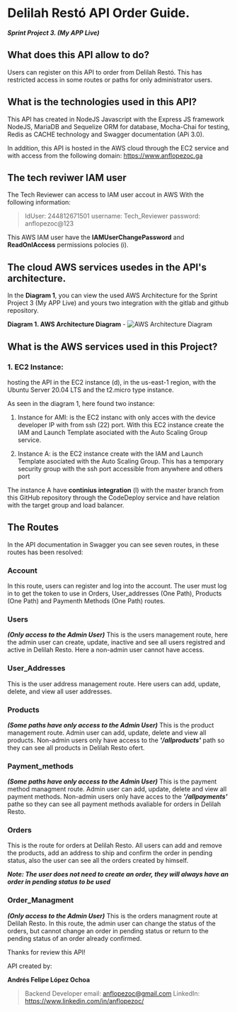 # Delilah Restó API Order Guide.
***Sprint Project 3. (My APP Live)***

## What does this API allow to do?
Users can register on this API to order from Delilah Restó. This has restricted access in some routes or paths for only administrator users.

## What is the technologies used in this API?
This API has created in NodeJS Javascript with the Express JS framework NodeJS, MariaDB and Sequelize ORM for database, Mocha-Chai for testing, Redis as CACHE technology and Swagger documentation (APi 3.0).

In addition, this API is hosted in the AWS cloud through the EC2 service and with access from the following domain: https://www.anflopezoc.ga

## The tech reviwer IAM user 

The Tech Reviewer can access to IAM user accout in AWS With the following information: 

>IdUser: 244812671501
>username: Tech_Reviewer 
>password: anflopezoc@123

This  AWS IAM user have the **IAMUserChangePassword** and **ReadOnlAccess** permissions polocies (i).


## The cloud AWS services usedes in the API's architecture.

In the **Diagram 1**, you can view the used AWS Architecture for the Sprint Project 3 (My APP Live) and yours two integration with the gitlab and github repository.


**Diagram 1. AWS Architecture Diagram** - 
![AWS Architecture Diagram](https://anflopezoc.ga/Images/AWS+Architecture+Diagram+-+Sprint+Project+3.jpg)


## What is the AWS services used in this Project?


### 1. EC2 Instance:
hosting the API in the EC2 instance (d), in the us-east-1 region, with the Ubuntu Server 20.04 LTS and the t2.micro type instance.

As seen in the diagram 1, here found two instance:
 1. Instance for AMI: is the EC2 instanc with only acces with the device developer IP with from ssh (22) port. With this EC2 instance create the IAM and Launch Template asociated with the Auto Scaling Group service.  

 2. Instance A: is the EC2 instance create with the IAM and Launch Template asociated with the Auto Scaling Group. This has a temporary security group with the ssh port accessible from anywhere and others port 

 The instance A have **continius integration** (l) with the master branch from this GitHub repository through the CodeDeploy service and have relation with the target group and load balancer. 





## The Routes

In the API documentation in Swagger you can see seven routes, in these routes has been resolved:

### Account 
In this route, users can register and log into the account. The user must log in to get the token to use in Orders, User_addresses (One Path), Products (One Path) and Paymenth Methods (One Path) routes.

### Users
***(Only access to the Admin User)***
This is the users management route, here the admin user can create, update, inactive and see all users registred and active in Delilah Resto. Here a non-admin user cannot have access.

### User_Addresses
This is the user address management route. Here users can add, update, delete, and view all user addresses.

### Products
***(Some paths have only access to the Admin User)***
This is the product management route. Admin user can add, update, delete and view all products. Non-admin users only have access to the ***'/allproducts'*** path so they can see all products in Delilah Resto ofert. 

### Payment_methods
***(Some paths have only access to the Admin User)***
This is the payment method managment route. Admin user can add, update, delete and view all payment methods. Non-admin users only have acces to the ***'/allpayments'*** pathe so they can see all payment methods avaliable for orders in Delilah Resto.

### Orders
This is the route for orders at Delilah Resto. All users can add and remove the products, add an address to ship and confirm the order in pending status, also the user can see all the orders created by himself.

***Note: The user does not need to create an order, they will always have an order in pending status to be used***

### Order_Managment
***(Only access to the Admin User)***
This is the orders managment route at Delilah Resto. In this route, the admin user can change the status of the orders, but cannot change an order in pending status or return to the pending status of an order already confirmed.

Thanks for review this API!

API created by:


**Andrés Felipe López Ochoa**
>  Backend Developer
>  email: anflopezoc@gmail.com
>  LinkedIn: https://www.linkedin.com/in/anflopezoc/
